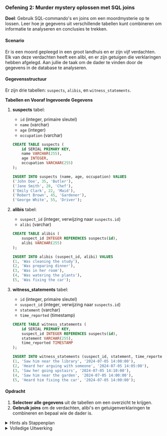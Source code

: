 ### Oefening 2: Murder mystery oplossen met SQL joins

**Doel**: Gebruik SQL-commando's en joins om een moordmysterie op te lossen. Leer hoe je gegevens uit verschillende tabellen kunt combineren om informatie te analyseren en conclusies te trekken.

#### Scenario

Er is een moord gepleegd in een groot landhuis en er zijn vijf verdachten. Elk van deze verdachten heeft een alibi, en er zijn getuigen die verklaringen hebben afgelegd. Aan jullie de taak om de dader te vinden door de gegevens in de database te analyseren.

#### Gegevensstructuur

Er zijn drie tabellen: `suspects`, `alibis`, en `witness_statements`.

**Tabellen en Vooraf Ingevoerde Gegevens**

1. **suspects** tabel:
   - `id` (integer, primaire sleutel)
   - `name` (varchar)
   - `age` (integer)
   - `occupation` (varchar)

   ```sql
   CREATE TABLE suspects (
       id SERIAL PRIMARY KEY,
       name VARCHAR(255),
       age INTEGER,
       occupation VARCHAR(255)
   );

   INSERT INTO suspects (name, age, occupation) VALUES
   ('John Doe', 35, 'Butler'),
   ('Jane Smith', 28, 'Chef'),
   ('Emily Clark', 22, 'Maid'),
   ('Robert Brown', 45, 'Gardener'),
   ('George White', 55, 'Driver');
   ```

2. **alibis** tabel:
   - `suspect_id` (integer, verwijzing naar `suspects.id`)
   - `alibi` (varchar)

   ```sql
   CREATE TABLE alibis (
       suspect_id INTEGER REFERENCES suspects(id),
       alibi VARCHAR(255)
   );

   INSERT INTO alibis (suspect_id, alibi) VALUES
   (1, 'Was cleaning the study'),
   (2, 'Was preparing dinner'),
   (3, 'Was in her room'),
   (4, 'Was watering the plants'),
   (5, 'Was fixing the car');
   ```

3. **witness_statements** tabel:
   - `id` (integer, primaire sleutel)
   - `suspect_id` (integer, verwijzing naar `suspects.id`)
   - `statement` (varchar)
   - `time_reported` (timestamp)

   ```sql
   CREATE TABLE witness_statements (
       id SERIAL PRIMARY KEY,
       suspect_id INTEGER REFERENCES suspects(id),
       statement VARCHAR(255),
       time_reported TIMESTAMP
   );

   INSERT INTO witness_statements (suspect_id, statement, time_reported) VALUES
   (1, 'Saw him near the library', '2024-07-05 14:00:00'),
   (2, 'Heard her arguing with someone', '2024-07-05 14:05:00'),
   (3, 'Saw her going upstairs', '2024-07-05 14:10:00'),
   (4, 'Saw him near the garden', '2024-07-05 14:00:00'),
   (5, 'Heard him fixing the car', '2024-07-05 14:00:00');
   ```

#### Opdracht

1. **Selecteer alle gegevens** uit de tabellen om een overzicht te krijgen.
2. **Gebruik joins** om de verdachten, alibi's en getuigenverklaringen te combineren en bepaal wie de dader is.

<details>
<summary>Hints als Stappenplan</summary>

1. **Gegevens selecteren**:
   - Gebruik het `SELECT` commando om alle gegevens uit de `suspects` tabel op te halen.

   ```sql
   SELECT * FROM suspects;
   ```

   - Doe hetzelfde voor de `alibis` en `witness_statements` tabellen.

   ```sql
   SELECT * FROM alibis;
   SELECT * FROM witness_statements;
   ```

2. **Joins gebruiken**:
   - Gebruik een `INNER JOIN` om de gegevens uit de `suspects` en `alibis` tabellen te combineren.

   ```sql
   SELECT s.name, s.occupation, a.alibi
   FROM suspects s
   INNER JOIN alibis a ON s.id = a.suspect_id;
   ```

   - Gebruik een `LEFT JOIN` om ook getuigenverklaringen toe te voegen.

   ```sql
   SELECT s.name, s.occupation, a.alibi, w.statement, w.time_reported
   FROM suspects s
   LEFT JOIN alibis a ON s.id = a.suspect_id
   LEFT JOIN witness_statements w ON s.id = w.suspect_id;
   ```

   - Analyseer de resultaten om te zien wie de dader zou kunnen zijn.

</details>

<details>
<summary>Volledige Uitwerking</summary>

1. **Gegevens selecteren**:

   ```sql
   SELECT * FROM suspects;
   SELECT * FROM alibis;
   SELECT * FROM witness_statements;
   ```

   Resultaat:

   ```text
   suspects:
    id |    name     | age | occupation
   ----+-------------+-----+------------
     1 | John Doe    |  35 | Butler
     2 | Jane Smith  |  28 | Chef
     3 | Emily Clark |  22 | Maid
     4 | Robert Brown|  45 | Gardener
     5 | George White|  55 | Driver

   alibis:
    suspect_id |          alibi
   ------------+--------------------------
             1 | Was cleaning the study
             2 | Was preparing dinner
             3 | Was in her room
             4 | Was watering the plants
             5 | Was fixing the car

   witness_statements:
    id | suspect_id |           statement            |    time_reported
   ----+------------+---------------------------------+---------------------
     1 |          1 | Saw him near the library       | 2024-07-05 14:00:00
     2 |          2 | Heard her arguing with someone | 2024-07-05 14:05:00
     3 |          3 | Saw her going upstairs         | 2024-07-05 14:10:00
     4 |          4 | Saw him near the garden        | 2024-07-05 14:00:00
     5 |          5 | Heard him fixing the car       | 2024-07-05 14:00:00
   ```

2. **Joins gebruiken**:

   ```sql
   SELECT s.name, s.occupation, a.alibi
   FROM suspects s
   INNER JOIN alibis a ON s.id = a.suspect_id;
   ```

   Resultaat:

   ```text
      name     | occupation |          alibi
   -------------+------------+--------------------------
    John Doe    | Butler     | Was cleaning the study
    Jane Smith  | Chef       | Was preparing dinner
    Emily Clark | Maid       | Was in her room
    Robert Brown| Gardener   | Was watering the plants
    George White| Driver     | Was fixing the car
   ```

   ```sql
   SELECT s.name, s.occupation, a.alibi, w.statement, w.time_reported
   FROM suspects s
   LEFT JOIN alibis a ON s.id = a.suspect_id
   LEFT JOIN witness_statements w ON s.id = w.suspect_id;
   ```

   Resultaat:

   ```text
      name     | occupation |          alibi           |           statement            |    time_reported
   -------------+------------+--------------------------+---------------------------------+---------------------
    John Doe    | Butler     | Was cleaning the study   | Saw him near the library       | 2024-07-05 14:00:00
    Jane Smith  | Chef       | Was preparing dinner     | Heard her arguing with someone | 2024-07-05 14:05:00
    Emily Clark | Maid       | Was in her room          | Saw her going upstairs         | 2024-07-05 14:10:00
    Robert Brown| Gardener   | Was watering the plants  | Saw him near the garden        | 2024-07-05 14:00:00
    George White| Driver     | Was fixing the car       | Heard him fixing the car       | 2024-07-05 14:00:00
   ```

   Analyseer de resultaten:
   - `John Doe` heeft een alibi dat hij aan het schoonmaken was, maar een getuige zag hem bij de bibliotheek.
   - `Jane Smith` heeft een alibi dat ze aan het koken was, maar een getuige hoorde haar ruziën.
   - `Emily Clark` heeft een alibi dat ze in haar kamer was, maar een getuige zag haar naar boven gaan.
   - `Robert Brown` heeft een alibi dat hij de planten aan het water geven was en een getuige zag hem in de tuin.
   - `George White` heeft een alibi dat hij de auto aan het repareren was en een getuige hoorde hem dit doen.

   Op basis van deze gegevens lijkt het erop dat `Jane Smith` een inconsistente verklaring heeft omdat er een getuige is die haar heeft gehoord ruziën tijdens haar alibi.
</details>
